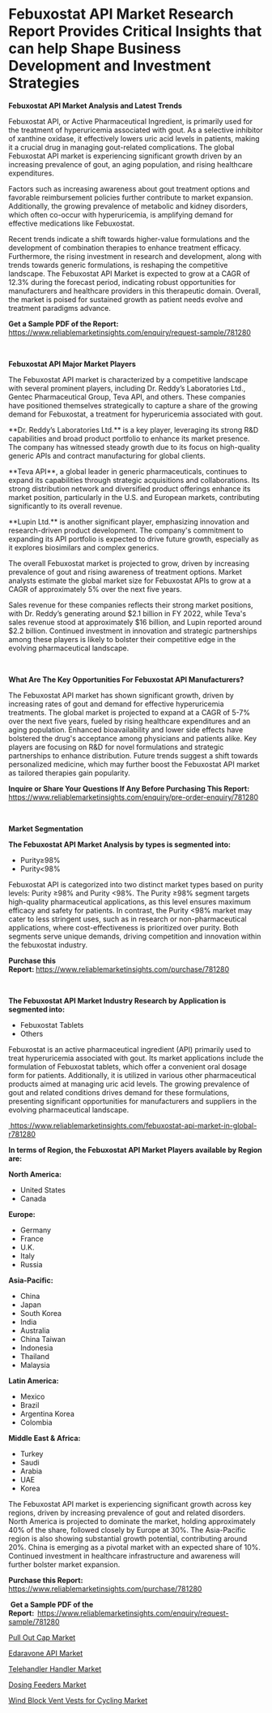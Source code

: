 <p><h1>Febuxostat API Market Research Report Provides Critical Insights that can help Shape Business Development and Investment Strategies</h1></p><p><strong>Febuxostat API Market Analysis and Latest Trends</strong></p>
<p><p>Febuxostat API, or Active Pharmaceutical Ingredient, is primarily used for the treatment of hyperuricemia associated with gout. As a selective inhibitor of xanthine oxidase, it effectively lowers uric acid levels in patients, making it a crucial drug in managing gout-related complications. The global Febuxostat API market is experiencing significant growth driven by an increasing prevalence of gout, an aging population, and rising healthcare expenditures. </p><p>Factors such as increasing awareness about gout treatment options and favorable reimbursement policies further contribute to market expansion. Additionally, the growing prevalence of metabolic and kidney disorders, which often co-occur with hyperuricemia, is amplifying demand for effective medications like Febuxostat.</p><p>Recent trends indicate a shift towards higher-value formulations and the development of combination therapies to enhance treatment efficacy. Furthermore, the rising investment in research and development, along with trends towards generic formulations, is reshaping the competitive landscape. The Febuxostat API Market is expected to grow at a CAGR of 12.3% during the forecast period, indicating robust opportunities for manufacturers and healthcare providers in this therapeutic domain. Overall, the market is poised for sustained growth as patient needs evolve and treatment paradigms advance.</p></p>
<p><strong>Get a Sample PDF of the Report:&nbsp;</strong> <a href="https://www.reliablemarketinsights.com/enquiry/request-sample/781280?utm_campaign=1584&utm_medium=2&utm_source=Github&utm_content=ia&utm_term=15102024&utm_id=febuxostat-api">https://www.reliablemarketinsights.com/enquiry/request-sample/781280</a></p>
<p>&nbsp;</p>
<p><strong>Febuxostat API Major Market Players</strong></p>
<p><p>The Febuxostat API market is characterized by a competitive landscape with several prominent players, including Dr. Reddy’s Laboratories Ltd., Gentec Pharmaceutical Group, Teva API, and others. These companies have positioned themselves strategically to capture a share of the growing demand for Febuxostat, a treatment for hyperuricemia associated with gout.</p><p>**Dr. Reddy’s Laboratories Ltd.** is a key player, leveraging its strong R&D capabilities and broad product portfolio to enhance its market presence. The company has witnessed steady growth due to its focus on high-quality generic APIs and contract manufacturing for global clients.</p><p>**Teva API**, a global leader in generic pharmaceuticals, continues to expand its capabilities through strategic acquisitions and collaborations. Its strong distribution network and diversified product offerings enhance its market position, particularly in the U.S. and European markets, contributing significantly to its overall revenue.</p><p>**Lupin Ltd.** is another significant player, emphasizing innovation and research-driven product development. The company's commitment to expanding its API portfolio is expected to drive future growth, especially as it explores biosimilars and complex generics.</p><p>The overall Febuxostat market is projected to grow, driven by increasing prevalence of gout and rising awareness of treatment options. Market analysts estimate the global market size for Febuxostat APIs to grow at a CAGR of approximately 5% over the next five years.</p><p>Sales revenue for these companies reflects their strong market positions, with Dr. Reddy’s generating around $2.1 billion in FY 2022, while Teva's sales revenue stood at approximately $16 billion, and Lupin reported around $2.2 billion. Continued investment in innovation and strategic partnerships among these players is likely to bolster their competitive edge in the evolving pharmaceutical landscape.</p></p>
<p>&nbsp;</p>
<p><strong>What Are The Key Opportunities For Febuxostat API Manufacturers?</strong></p>
<p><p>The Febuxostat API market has shown significant growth, driven by increasing rates of gout and demand for effective hyperuricemia treatments. The global market is projected to expand at a CAGR of 5-7% over the next five years, fueled by rising healthcare expenditures and an aging population. Enhanced bioavailability and lower side effects have bolstered the drug's acceptance among physicians and patients alike. Key players are focusing on R&D for novel formulations and strategic partnerships to enhance distribution. Future trends suggest a shift towards personalized medicine, which may further boost the Febuxostat API market as tailored therapies gain popularity.</p></p>
<p><strong>Inquire or Share Your Questions If Any Before Purchasing This Report:</strong> <a href="https://www.reliablemarketinsights.com/enquiry/pre-order-enquiry/781280?utm_campaign=1584&utm_medium=2&utm_source=Github&utm_content=ia&utm_term=15102024&utm_id=febuxostat-api">https://www.reliablemarketinsights.com/enquiry/pre-order-enquiry/781280</a></p>
<p>&nbsp;</p>
<p><strong>Market Segmentation</strong></p>
<p><strong>The Febuxostat API Market Analysis by types is segmented into:</strong></p>
<p><ul><li>Purity≥98%</li><li>Purity<98%</li></ul></p>
<p><p>Febuxostat API is categorized into two distinct market types based on purity levels: Purity ≥98% and Purity <98%. The Purity ≥98% segment targets high-quality pharmaceutical applications, as this level ensures maximum efficacy and safety for patients. In contrast, the Purity <98% market may cater to less stringent uses, such as in research or non-pharmaceutical applications, where cost-effectiveness is prioritized over purity. Both segments serve unique demands, driving competition and innovation within the febuxostat industry.</p></p>
<p><strong>Purchase this Report:&nbsp;</strong><a href="https://www.reliablemarketinsights.com/purchase/781280?utm_campaign=1584&utm_medium=2&utm_source=Github&utm_content=ia&utm_term=15102024&utm_id=febuxostat-api">https://www.reliablemarketinsights.com/purchase/781280</a></p>
<p>&nbsp;</p>
<p><strong>The Febuxostat API Market Industry Research by Application is segmented into:</strong></p>
<p><ul><li>Febuxostat Tablets</li><li>Others</li></ul></p>
<p><p>Febuxostat is an active pharmaceutical ingredient (API) primarily used to treat hyperuricemia associated with gout. Its market applications include the formulation of Febuxostat tablets, which offer a convenient oral dosage form for patients. Additionally, it is utilized in various other pharmaceutical products aimed at managing uric acid levels. The growing prevalence of gout and related conditions drives demand for these formulations, presenting significant opportunities for manufacturers and suppliers in the evolving pharmaceutical landscape.</p></p>
<p><a href="https://www.reliablemarketinsights.com/febuxostat-api-market-in-global-r781280?utm_campaign=1584&utm_medium=2&utm_source=Github&utm_content=ia&utm_term=15102024&utm_id=febuxostat-api">&nbsp;https://www.reliablemarketinsights.com/febuxostat-api-market-in-global-r781280</a></p>
<p><strong>In terms of Region, the Febuxostat API Market Players available by Region are:</strong></p>
<p>
    <p> <strong> North America: </strong>
        <ul>
            <li>United States</li>
            <li>Canada</li>
        </ul>
        </p> 
    <p> <strong> Europe: </strong>
        <ul>
            <li>Germany</li>
            <li>France</li>
            <li>U.K.</li>
            <li>Italy</li>
            <li>Russia</li>
        </ul>
        </p> 
    <p> <strong> Asia-Pacific: </strong>
        <ul>
            <li>China</li>
            <li>Japan</li>
            <li>South Korea</li>
            <li>India</li>
            <li>Australia</li>
            <li>China Taiwan</li>
            <li>Indonesia</li>
            <li>Thailand</li>
            <li>Malaysia</li>
        </ul>
        </p> 
    <p> <strong> Latin America: </strong>
        <ul>
            <li>Mexico</li>
            <li>Brazil</li>
            <li>Argentina Korea</li>
            <li>Colombia</li>
        </ul>
        </p> 
    <p> <strong> Middle East & Africa: </strong>
        <ul>
            <li>Turkey</li>
            <li>Saudi</li>
            <li>Arabia</li>
            <li>UAE</li>
            <li>Korea</li>
        </ul>
    </p>
    </p>
<p><p>The Febuxostat API market is experiencing significant growth across key regions, driven by increasing prevalence of gout and related disorders. North America is projected to dominate the market, holding approximately 40% of the share, followed closely by Europe at 30%. The Asia-Pacific region is also showing substantial growth potential, contributing around 20%. China is emerging as a pivotal market with an expected share of 10%. Continued investment in healthcare infrastructure and awareness will further bolster market expansion.</p></p>
<p><strong>Purchase this Report: </strong><a href="https://www.reliablemarketinsights.com/purchase/781280?utm_campaign=1584&utm_medium=2&utm_source=Github&utm_content=ia&utm_term=15102024&utm_id=febuxostat-api">https://www.reliablemarketinsights.com/purchase/781280</a></p>
<p>&nbsp;<strong>Get a Sample PDF of the Report:&nbsp;&nbsp;</strong><a href="https://www.reliablemarketinsights.com/enquiry/request-sample/781280?utm_campaign=1584&utm_medium=2&utm_source=Github&utm_content=ia&utm_term=15102024&utm_id=febuxostat-api">https://www.reliablemarketinsights.com/enquiry/request-sample/781280</a></p>
<p><strong></strong></p>
<p><p><a href="https://www.linkedin.com/pulse/pull-out-cap-market-report-product-type-end-use-application-jiplf?trk=public_post_embed_feed-article-content&utm_campaign=1584&utm_medium=2&utm_source=Github&utm_content=ia&utm_term=15102024&utm_id=febuxostat-api">Pull Out Cap Market</a></p><p><a href="https://github.com/tamvrosiya/Market-Research-Report-List-6/blob/main/edaravone-api-market.md?utm_campaign=1584&utm_medium=2&utm_source=Github&utm_content=ia&utm_term=15102024&utm_id=febuxostat-api">Edaravone API Market</a></p><p><a href="https://issuu.com/reportprime-2/docs/telehandler-handler-market-size-203_fc94503dd943bd?utm_campaign=1584&utm_medium=2&utm_source=Github&utm_content=ia&utm_term=15102024&utm_id=febuxostat-api">Telehandler Handler Market</a></p><p><a href="https://www.linkedin.com/pulse/dosing-feeders-market-outlook-share-analysis-growth-lgknf?trk=public_post_embed_feed-article-content&utm_campaign=1584&utm_medium=2&utm_source=Github&utm_content=ia&utm_term=15102024&utm_id=febuxostat-api">Dosing Feeders Market</a></p><p><a href="https://www.linkedin.com/pulse/wind-block-vent-vests-cycling-market-global-regional-analysis-cuc8f?trk=public_post_embed_feed-article-content&utm_campaign=1584&utm_medium=2&utm_source=Github&utm_content=ia&utm_term=15102024&utm_id=febuxostat-api">Wind Block Vent Vests for Cycling Market</a></p></p>